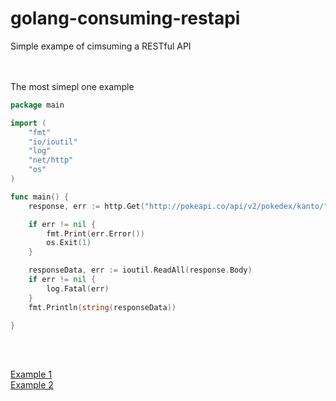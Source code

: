 # golang-consuming-restapi
Simple exampe of cimsuming a RESTful API

<br><br>
The most simepl one example

```go
package main

import (
    "fmt"
    "io/ioutil"
    "log"
    "net/http"
    "os"
)

func main() {
    response, err := http.Get("http://pokeapi.co/api/v2/pokedex/kanto/")

    if err != nil {
        fmt.Print(err.Error())
        os.Exit(1)
    }

    responseData, err := ioutil.ReadAll(response.Body)
    if err != nil {
        log.Fatal(err)
    }
    fmt.Println(string(responseData))

}
```

<br><br>

[Example 1](https://tutorialedge.net/golang/consuming-restful-api-with-go/) <br>
[Example 2](https://levelup.gitconnected.com/consuming-a-rest-api-using-golang-b323602ba9d8)
